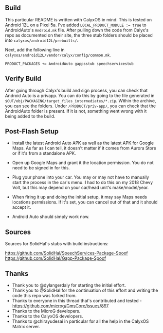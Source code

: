 ## Build

This particular README is written with CalyxOS in mind. This is tested on Android 12L on a Pixel 5a. I've added `LOCAL_PRODUCT_MODULE := true` to AndroidAuto's `Android.mk` file. After pulling down the code from Calyx's repo as documented on their site, the three stub folders should be placed into `calyxos/android12L/prebuilts/`. 

Next, add the following line in `calyxos/android12L/vendor/calyx/config/common.mk`.
```
PRODUCT_PACKAGES += AndroidAuto gappsstub speechservicestub
```

## Verify Build

After going through Calyx's build and sign process, you can check that Android Auto is a privapp. You can do this by going to the file generated in `$OUT/obj/PACKAGING/target_files_intermediates/*.zip`. Within the archive, you can see the folders. Under `/PRODUCT/priv-app/`, you can check that the AndroidAuto folder is present. If it is not, something went wrong with it being added to the build. 

## Post-Flash Setup

- Install the latest Android Auto APK as well as the latest APK for Google Maps. As far as I can tell, it doesn't matter if it comes from Aurora Store or if it's from a standalone APK. 

- Open up Google Maps and grant it the location permission. You do not need to be signed in for this.

- Plug your phone into your car. You may or may not have to manually start the process in the car's menu. I had to do this on my 2018 Chevy Volt, but this may depend on your car/head unit's make/model/year.

- When firing it up and doing the initial setup, it may say Maps needs locations permissions. If it's set, you can cancel out of that and it should accept it.

- Android Auto should simply work now.

## Sources

Sources for SolidHal's stubs with build instructions: 

https://github.com/SolidHal/SpeechServices-Package-Spoof
https://github.com/SolidHal/Gapp-Package-Spoof

## Thanks
- Thank you to @dylangerdaly for starting the initial effort.
- Thank you to @SolidHal for the continuation of this effort and writing the code this repo was forked from.
- Thanks to everyone in this thread that's contributed and tested - https://github.com/microg/GmsCore/issues/897
- Thanks to the MicroG developers.
- Thanks to the CalyxOS developers.
- Thanks to @chirayudesai in particular for all the help in the CalyxOS Matrix server.
